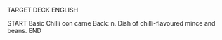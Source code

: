 TARGET DECK
ENGLISH

START
Basic
Chilli con carne
Back: n. Dish of chilli-flavoured mince and beans.
END
